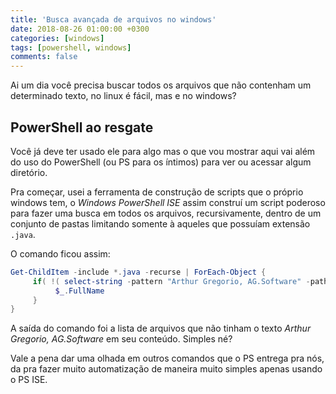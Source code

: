 ```yaml
---
title: 'Busca avançada de arquivos no windows'
date: 2018-08-26 01:00:00 +0300
categories: [windows]
tags: [powershell, windows]
comments: false
---
```


Ai um dia você precisa buscar todos os arquivos que não contenham um determinado texto, no linux é fácil, mas e no windows? 

## PowerShell ao resgate

Você já deve ter usado ele para algo mas o que vou mostrar aqui vai além do uso do PowerShell (ou PS para os íntimos) para ver
ou acessar algum diretório.

Pra começar, usei a ferramenta de construção de scripts que o próprio windows tem, o *Windows PowerShell ISE* assim construí um
script poderoso para fazer uma busca em todos os arquivos, recursivamente, dentro de um conjunto de pastas limitando somente à 
aqueles que possuíam extensão ```.java```.

O comando ficou assim:

```powershell
Get-ChildItem -include *.java -recurse | ForEach-Object { 
     if( !( select-string -pattern "Arthur Gregorio, AG.Software" -path $_.FullName) ) {
          $_.FullName
     }
}
``` 

A saída do comando foi a lista de arquivos que não tinham o texto *Arthur Gregorio, AG.Software* em seu conteúdo. Simples né?

Vale a pena dar uma olhada em outros comandos que o PS entrega pra nós, da pra fazer muito automatização de maneira muito simples
apenas usando o PS ISE.